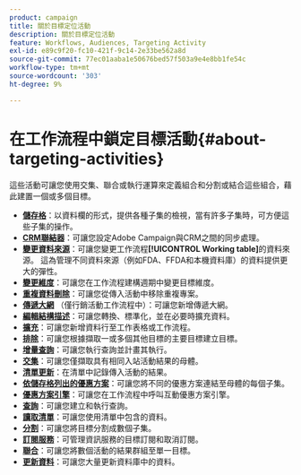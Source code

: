 ```yaml
---
product: campaign
title: 關於目標定位活動
description: 關於目標定位活動
feature: Workflows, Audiences, Targeting Activity
exl-id: e89c9f20-fc10-421f-9c14-2e33be562a8d
source-git-commit: 77ec01aaba1e50676bed57f503a9e4e8bb1fe54c
workflow-type: tm+mt
source-wordcount: '303'
ht-degree: 9%

---
```


# 在工作流程中鎖定目標活動{#about-targeting-activities}

這些活動可讓您使用交集、聯合或執行運算來定義組合和分割或結合這些組合，藉此建置一個或多個目標。

* **[儲存格](cells.md)**：以資料欄的形式，提供各種子集的檢視，當有許多子集時，可方便這些子集的操作。
* **[CRM聯結器](crm-connector.md)**：可讓您設定Adobe Campaign與CRM之間的同步處理。
* **[變更資料來源](change-data-source.md)**：可讓您變更工作流程&#x200B;**[!UICONTROL Working table]**&#x200B;的資料來源。 這為管理不同資料來源（例如FDA、FFDA和本機資料庫）的資料提供更大的彈性。
* **[變更維度](change-dimension.md)**：可讓您在工作流程建構週期中變更目標維度。
* **[重複資料刪除](deduplication.md)**：可讓您從傳入活動中移除重複專案。
* **[傳遞大網](delivery-outline.md)** （僅行銷活動工作流程中）：可讓您新增傳遞大網。
* **[編輯結構描述](edit-schema.md)**：可讓您轉換、標準化，並在必要時擴充資料。
* **[擴充](enrichment.md)**：可讓您新增資料行至工作表格或工作流程。
* **[排除](exclusion.md)**：可讓您根據擷取一或多個其他目標的主要目標建立目標。
* **[增量查詢](incremental-query.md)**：可讓您執行查詢並計畫其執行。
* **[交集](intersection.md)**：可讓您僅擷取具有相同入站活動結果的母體。
* **[清單更新](list-update.md)**：在清單中記錄傳入活動的結果。
* **[依儲存格列出的優惠方案](offers-by-cell.md)**：可讓您將不同的優惠方案連結至母體的每個子集。
* **[優惠方案引擎](offer-engine.md)**：可讓您在工作流程中呼叫互動優惠方案引擎。
* **[查詢](query.md)**：可讓您建立和執行查詢。
* **[讀取清單](read-list.md)**：可讓您使用清單中包含的資料。
* **[分割](split.md)**：可讓您將目標分割成數個子集。
* **[訂閱服務](subscription-services.md)**：可管理資訊服務的目標訂閱和取消訂閱。
* **[聯合](union.md)**：可讓您將數個活動的結果群組至單一目標。
* **[更新資料](update-data.md)**：可讓您大量更新資料庫中的資料。

